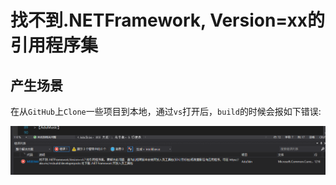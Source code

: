 # 找不到.NETFramework, Version=xx的引用程序集

## 产生场景

在从`GitHub`上`Clone`一些项目到本地，通过`vs`打开后，`build`的时候会报如下错误:

![找不到.NetFramework的引用程序集错误](assets/images/找不到.NetFramework的引用程序集错误.png)
